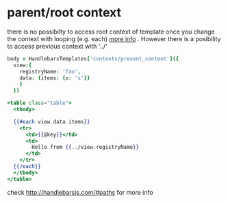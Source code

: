 

# parent/root context

there is no possibilty to access root context of template once you change the context
with looping (e.g. each) [more info](https://github.com/wycats/handlebars.js/issues/392) .
However there is a posibility to access previous context with '../' 



```coffee
body = HandlebarsTemplates['contents/present_content']({
  view:{
    registryName: 'foo',
    data: {items: {x: 'x'}}
    }
  })
```


```hbs
<table class="table">
  <tbody>

  {{#each view.data.items}}
    <tr>
      <td>{{@key}}</td>
      <td>
        Hello from {{../view.registryName}}
      </td>
    </tr>
  {{/each}}
  </tbody>
</table>
```

check http://handlebarsjs.com/#paths  for more info
